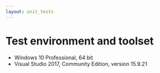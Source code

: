 ```yaml
---
layout: unit_tests
---
```


# Test environment and toolset 

* Windows 10 Professional, 64 bit
* Visual Studio 2017, Community Edition, version 15.9.21
